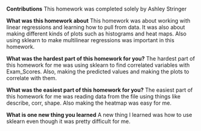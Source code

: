 **Contributions**
This homework was completed solely by Ashley Stringer

**What was this homework about**
This homework was about working with linear regressions and learning how to pull from data. It was also about making different kinds of plots such as histograms and heat maps. Also using sklearn to make multilinear regressions was important in this homework.

**What was the hardest part of this homework for you?**
The hardest part of this homework for me was using sklearn to find correlated variables with Exam_Scores. Also, making the predicted values and making the plots to correlate with them.

**What was the easiest part of this homework for you?**
The easiest part of this homework for me was reading data from the file using things like describe, corr, shape. Also making the heatmap was easy for me.

**What is one new thing you learned**
A new thing I learned was how to use sklearn even though it was pretty difficult for me.
